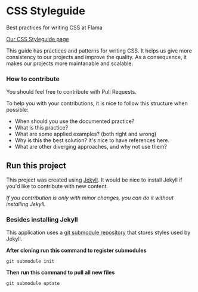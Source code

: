 # CSS Styleguide

Best practices for writing CSS at Flama

[Our CSS Styleguide page](https://flama.github.io/css-styleguide/)

This guide has practices and patterns for writing CSS. It helps us give more consistency to our projects and improve the quality. As a consequence, it makes our projects more maintanable and scalable.

### How to contribute

You should feel free to contribute with Pull Requests.

To help you with your contributions, it is nice to follow this structure when possible:
- When should you use the documented practice?
- What is this practice?
- What are some applied examples? (both right and wrong)
- Why is this the best solution? It's nice to have references here.
- What are other diverging approaches, and why not use them?

## Run this project

This project was created using [Jekyll](https://jekyllrb.com/).
It would be nice to install Jekyll if you'd like to contribute with new content.

_If you contribution is only with minor changes, you can do it without installing Jekyll._

### Besides installing Jekyll

This application uses a [git submodule repository](https://github.com/flama/flama-pages-style) that stores styles used by Jekyll.

**After cloning run this command to register submodules**
```shell
git submodule init
```

**Then run this command to pull all new files**
```shell
git submodule update
```
